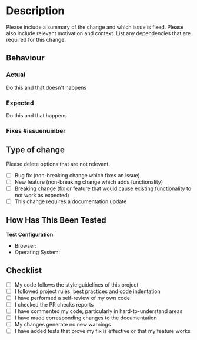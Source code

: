 # Description

Please include a summary of the change and which issue is fixed. Please also include relevant motivation and context. List any dependencies that are required for this change.

## Behaviour
### **Actual**

Do this and that doesn't happens

### **Expected**

Do this and that happens

### Fixes #issuenumber

## Type of change

Please delete options that are not relevant.

  - [ ] Bug fix (non-breaking change which fixes an issue)
  - [ ] New feature (non-breaking change which adds functionality)
  - [ ] Breaking change (fix or feature that would cause existing functionality to not work as expected)
  - [ ] This change requires a documentation update

## How Has This Been Tested

**Test Configuration**:

  - Browser: 
  - Operating System: 

## Checklist

  - [ ] My code follows the style guidelines of this project
  - [ ] I followed project rules, best practices and code indentation
  - [ ] I have performed a self-review of my own code
  - [ ] I checked the PR checks reports 
  - [ ] I have commented my code, particularly in hard-to-understand areas
  - [ ] I have made corresponding changes to the documentation
  - [ ] My changes generate no new warnings
  - [ ] I have added tests that prove my fix is effective or that my feature works
